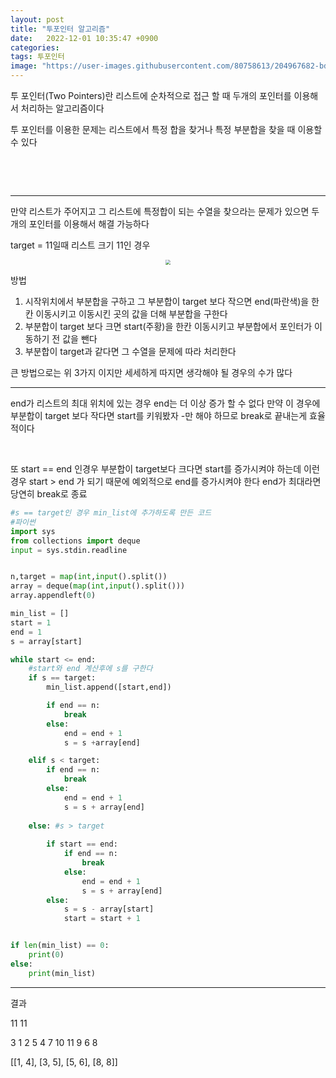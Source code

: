 ```yaml
---
layout: post
title: "투포인터 알고리즘"
date:   2022-12-01 10:35:47 +0900
categories:
tags: 투포인터
image: "https://user-images.githubusercontent.com/80758613/204967682-bde4c783-7e49-4a1c-a1bd-8f7e99003423.png"
---
```


투 포인터(Two Pointers)란 리스트에 순차적으로 접근 할 때 두개의 포인터를 이용해서 처리하는 알고리즘이다 

투 포인터를 이용한 문제는 리스트에서 특정 합을 찾거나 특정 부분합을 찾을 때 이용할 수 있다 

&nbsp;

&nbsp;

---

만약 리스트가 주어지고 그 리스트에 특정합이 되는 수열을 찾으라는 문제가 있으면 두개의 포인터를 이용해서 해결 가능하다

target = 11일때 리스트 크기 11인 경우

<center>
<img src="https://user-images.githubusercontent.com/80758613/204967682-bde4c783-7e49-4a1c-a1bd-8f7e99003423.png" style="zoom:50%;">
</center>

방법

1. 시작위치에서 부분합을 구하고 그 부분합이 target 보다 작으면 end(파란색)을 한칸 이동시키고 이동시킨 곳의 값을 더해 부분합을 구한다
2. 부분합이 target 보다 크면 start(주황)을 한칸 이동시키고 부분합에서 포인터가 이동하기 전 값을 뺀다
3. 부분합이 target과 같다면 그 수열을 문제에 따라 처리한다

큰 방법으로는 위 3가지 이지만 세세하게 따지면 생각해야 될 경우의 수가 많다 

---

end가 리스트의 최대 위치에 있는 경우 end는 더 이상 증가 할 수 없다 만약 이 경우에 부분합이 target 보다 작다면 start를 키워봤자 -만 해야 하므로 break로 끝내는게 효율적이다

&nbsp;

또 start == end 인경우 부분합이 target보다 크다면 start를 증가시켜야 하는데 이런 경우 start > end 가 되기 때문에 예외적으로 end를 증가시켜야 한다 end가 최대라면 당연히 break로 종료 

```python
#s == target인 경우 min_list에 추가하도록 만든 코드
#파이썬
import sys
from collections import deque
input = sys.stdin.readline


n,target = map(int,input().split())
array = deque(map(int,input().split()))
array.appendleft(0)

min_list = []
start = 1
end = 1
s = array[start]

while start <= end:
    #start와 end 계산후에 s를 구한다
    if s == target:
        min_list.append([start,end])

        if end == n:
            break
        else:
            end = end + 1
            s = s +array[end]

    elif s < target:
        if end == n:
            break
        else:
            end = end + 1
            s = s + array[end]
                   
    else: #s > target
        
        if start == end:
            if end == n:
                break
            else:
                end = end + 1
                s = s + array[end]
        else:
            s = s - array[start]
            start = start + 1


if len(min_list) == 0:
    print(0)
else:
    print(min_list)
```

---

결과

11 11

3 1 2 5 4 7 10 11 9 6 8 

[[1, 4], [3, 5], [5, 6], [8, 8]]

